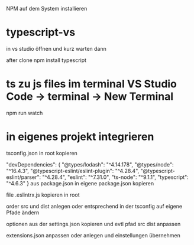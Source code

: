 
NPM auf dem System installieren

# typescript-vs

in vs studio öffnen und kurz warten dann

after clone 
npm install typescript

# ts zu js files im terminal VS Studio Code -> terminal -> New Terminal
npm run watch

# in eigenes projekt integrieren

tsconfig.json in root kopieren

"devDependencies": {
    "@types/lodash": "^4.14.178",
    "@types/node": "^16.4.3",
    "@typescript-eslint/eslint-plugin": "^4.28.4",
    "@typescript-eslint/parser": "^4.28.4",
    "eslint": "^7.31.0",
    "ts-node": "^9.1.1",
    "typescript": "^4.6.3"
  }
  aus package.json in eigene package.json kopieren
  
  
  file .eslintrx.js kopieren in root
  
  order src und dist anlegen oder entsprechend in der tsconfig auf eigene Pfade ändern
  
  
  optionen aus der settings.json kopieren und evtl pfad src dist anpassen
  
  extensions.json anpassen oder anlegen und einstellungen übernehmen

